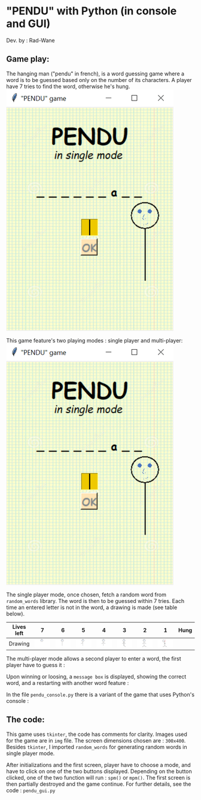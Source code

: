 # "PENDU" with Python (in console and GUI)

Dev. by : Rad-Wane  


## Game play:

The hanging man ("pendu" in french), is a word guessing game where a word is to be guessed based only on the number of its characters. A player have 7 tries to find the word, otherwise he's hung. 
![](/img/play.png)

This game feature's two playing modes : single player and multi-player:   
![](/img/play.png)

The single player mode, once chosen, fetch a random word from `random_words` library. The word is then to be guessed within 7 tries. Each time an entered letter is not in the word, a drawing is made (see table below). 

Lives left | 7 | 6 | 5 | 4 | 3 | 2 | 1 | Hung
:---------:|:-----:|:-----:|:-----:|:-----:|:-----:|:-----:|:-----:|:-----:
 Drawing   | ![](/img/11.png) | ![](/img/22.png) | ![](/img/33.png) | ![](/img/44.png) | ![](/img/55.png) | ![](/img/66.png) | ![](/img/77.png) 

The multi-player mode allows a second player to enter a word, the first player have to guess it :  
[](/img/mp1.png)

Upon winning or loosing, a `message box` is displayed, showing the correct word, and a restarting with another word feature : 
[](/img/final.png)

In the file `pendu_console.py` there is a variant of the game that uses Python's console :
[](/img/console.png)

## The code:

This game uses `tkinter`, the code has comments for clarity. Images used for the game are in `img` file. The screen dimensions chosen are : `300x400`. Besides `tkinter`, I imported `random_words` for generating random words in single player mode.

After initializations and the first screen, player have to choose a mode, and have to click on one of the two buttons displayed. Depending on the button clicked, one of the two function will run : `spm()` or `mpm()`. The first screen is then partially destroyed and the game continue. For further details, see the code : `pendu_gui.py`


